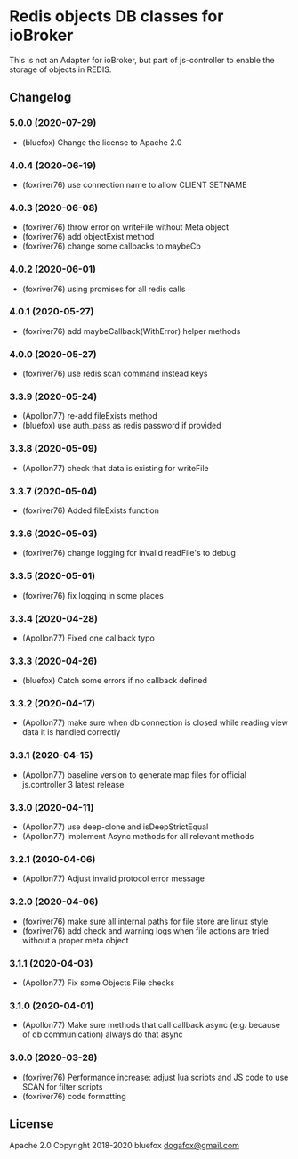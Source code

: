 # Redis objects DB classes for ioBroker
This is not an Adapter for ioBroker, but part of js-controller to enable the storage of objects in REDIS.

## Changelog
### 5.0.0 (2020-07-29)
* (bluefox) Change the license to Apache 2.0

### 4.0.4 (2020-06-19)
* (foxriver76) use connection name to allow CLIENT SETNAME

### 4.0.3 (2020-06-08)
* (foxriver76) throw error on writeFile without Meta object
* (foxriver76) add objectExist method
* (foxriver76) change some callbacks to maybeCb 

### 4.0.2 (2020-06-01)
* (foxriver76) using promises for all redis calls

### 4.0.1 (2020-05-27)
* (foxriver76) add maybeCallback(WithError) helper methods

### 4.0.0 (2020-05-27)
* (foxriver76) use redis scan command instead keys

### 3.3.9 (2020-05-24)
* (Apollon77) re-add fileExists method
* (bluefox) use auth_pass as redis password if provided

### 3.3.8 (2020-05-09)
* (Apollon77) check that data is existing for writeFile

### 3.3.7 (2020-05-04)
* (foxriver76) Added fileExists function

### 3.3.6 (2020-05-03)
* (foxriver76) change logging for invalid readFile's to debug

### 3.3.5 (2020-05-01)
* (foxriver76) fix logging in some places

### 3.3.4 (2020-04-28)
* (Apollon77) Fixed one callback typo

### 3.3.3 (2020-04-26)
* (bluefox) Catch some errors if no callback defined

### 3.3.2 (2020-04-17)
* (Apollon77) make sure when db connection is closed while reading view data it is handled correctly

### 3.3.1 (2020-04-15)
* (Apollon77) baseline version to generate map files for official js.controller 3 latest release 

### 3.3.0 (2020-04-11)
* (Apollon77) use deep-clone and isDeepStrictEqual
* (Apollon77) implement Async methods for all relevant methods

### 3.2.1 (2020-04-06)
* (Apollon77) Adjust invalid protocol error message

### 3.2.0 (2020-04-06)
* (foxriver76) make sure all internal paths for file store are linux style
* (foxriver76) add check and warning logs when file actions are tried without a proper meta object

### 3.1.1 (2020-04-03)
* (Apollon77) Fix some Objects File checks 

### 3.1.0 (2020-04-01)
* (Apollon77) Make sure methods that call callback async (e.g. because of db communication) always do that async

### 3.0.0 (2020-03-28)
* (foxriver76) Performance increase: adjust lua scripts and JS code to use SCAN for filter scripts
* (foxriver76) code formatting

## License
Apache 2.0
Copyright 2018-2020 bluefox <dogafox@gmail.com>  